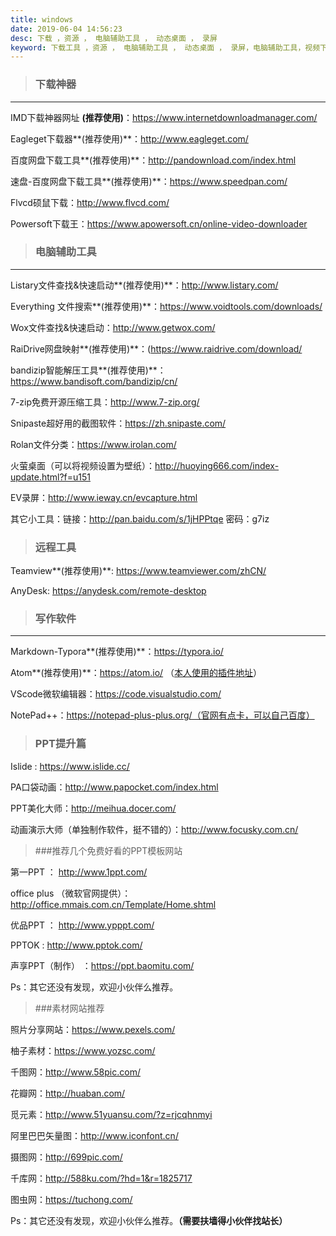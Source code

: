 ```yaml
---
title: windows
date: 2019-06-04 14:56:23
desc: 下载 ，资源 ， 电脑辅助工具 ， 动态桌面 ， 录屏
keyword: 下载工具 ，资源 ， 电脑辅助工具 ， 动态桌面 ， 录屏，电脑辅助工具，视频下载，免费ppt，素材
---
```


> ### 下载神器

------

IMD下载神器网址 **(推荐使用)**：https://www.internetdownloadmanager.com/

Eagleget下载器**(推荐使用)**：http://www.eagleget.com/

百度网盘下载工具**(推荐使用)**：<http://pandownload.com/index.html>

速盘-百度网盘下载工具**(推荐使用)**：<https://www.speedpan.com/>

Flvcd硕鼠下载：http://www.flvcd.com/

Powersoft下载王：https://www.apowersoft.cn/online-video-downloader

> ### 电脑辅助工具

------

Listary文件查找&快速启动**(推荐使用)**：http://www.listary.com/

Everything 文件搜索**(推荐使用)**：https://www.voidtools.com/downloads/

Wox文件查找&快速启动：http://www.getwox.com/

RaiDrive网盘映射**(推荐使用)**：(https://www.raidrive.com/download/

bandizip智能解压工具**(推荐使用)**：https://www.bandisoft.com/bandizip/cn/

7-zip免费开源压缩工具：http://www.7-zip.org/

Snipaste超好用的截图软件：https://zh.snipaste.com/

Rolan文件分类：https://www.irolan.com/

火萤桌面（可以将视频设置为壁纸）：http://huoying666.com/index-update.html?f=u151

EV录屏：http://www.ieway.cn/evcapture.html

其它小工具：链接：http://pan.baidu.com/s/1jHPPtqe 密码：g7iz

> ### 远程工具

Teamview**(推荐使用)**: https://www.teamviewer.com/zhCN/

AnyDesk: https://anydesk.com/remote-desktop

> ### 写作软件

------

Markdown-Typora**(推荐使用)**：https://typora.io/

Atom**(推荐使用)**：https://atom.io/ （[本人使用的插件地址](https://git.oschina.net/www.orange.net/atom)）

VScode微软编辑器：<https://code.visualstudio.com/>

NotePad++：https://notepad-plus-plus.org/（官网有点卡，可以自己百度）

> ### PPT提升篇

Islide : https://www.islide.cc/

PA口袋动画：http://www.papocket.com/index.html

PPT美化大师：http://meihua.docer.com/

动画演示大师（单独制作软件，挺不错的）：http://www.focusky.com.cn/

> ###推荐几个免费好看的PPT模板网站

第一PPT ： http://www.1ppt.com/

office plus （微软官网提供）：http://office.mmais.com.cn/Template/Home.shtml

优品PPT ： http://www.ypppt.com/

PPTOK : http://www.pptok.com/

声享PPT（制作） ：https://ppt.baomitu.com/

Ps：其它还没有发现，欢迎小伙伴么推荐。

> ###素材网站推荐

照片分享网站：<https://www.pexels.com/>

柚子素材：<https://www.yozsc.com/>

千图网：http://www.58pic.com/

花瓣网：http://huaban.com/

觅元素：http://www.51yuansu.com/?z=rjcqhnmyi

阿里巴巴矢量图：http://www.iconfont.cn/

摄图网：http://699pic.com/

千库网：http://588ku.com/?hd=1&r=1825717

图虫网：https://tuchong.com/

Ps：其它还没有发现，欢迎小伙伴么推荐。**（需要扶墙得小伙伴找站长）**